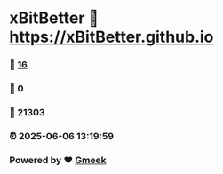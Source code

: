# xBitBetter :link: https://xBitBetter.github.io 
### :page_facing_up: [16](https://xBitBetter.github.io/tag.html) 
### :speech_balloon: 0 
### :hibiscus: 21303 
### :alarm_clock: 2025-06-06 13:19:59 
### Powered by :heart: [Gmeek](https://github.com/Meekdai/Gmeek)
